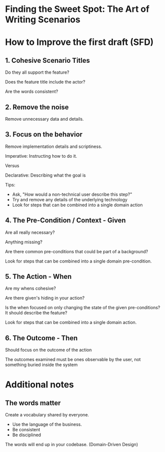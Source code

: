 # Finding the Sweet Spot: The Art of Writing Scenarios

# How to Improve the first draft (SFD)


## 1. Cohesive Scenario Titles

Do they all support the feature?

Does the feature title include the actor?

Are the words consistent?


## 2. Remove the noise

Remove unnecessary data and details.


## 3. Focus on the behavior

Remove implementation details and scriptiness.

Imperative: Instructing how to do it.

Versus

Declarative: Describing what the goal is

Tips:
- Ask, "How would a non-technical user describe this step?"
- Try and remove any details of the underlying technology
- Look for steps that can be combined into a single domain action


## 4. The Pre-Condition / Context - Given

Are all really necessary?

Anything missing?

Are there common pre-conditions that could be part of a background?

Look for steps that can be combined into a single domain pre-condition.


## 5. The Action - When

Are my whens cohesive?

Are there given's hiding in your action?

Is the when focused on only changing the state of the given pre-conditions? It should describe the feature?

Look for steps that can be combined into a single domain action.


## 6. The Outcome - Then

Should focus on the outcome of the action

The outcomes examined must be ones observable by the user, not something buried inside the system


# Additional notes

## The words matter

Create a vocabulary shared by everyone.
- Use the language of the business. 
- Be consistent
- Be disciplined

The words will end up in your codebase. (Domain-Driven Design)
